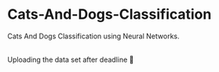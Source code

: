 # Cats-And-Dogs-Classification
Cats And Dogs Classification using Neural Networks.

<br>
Uploading the data set after deadline 🤭
